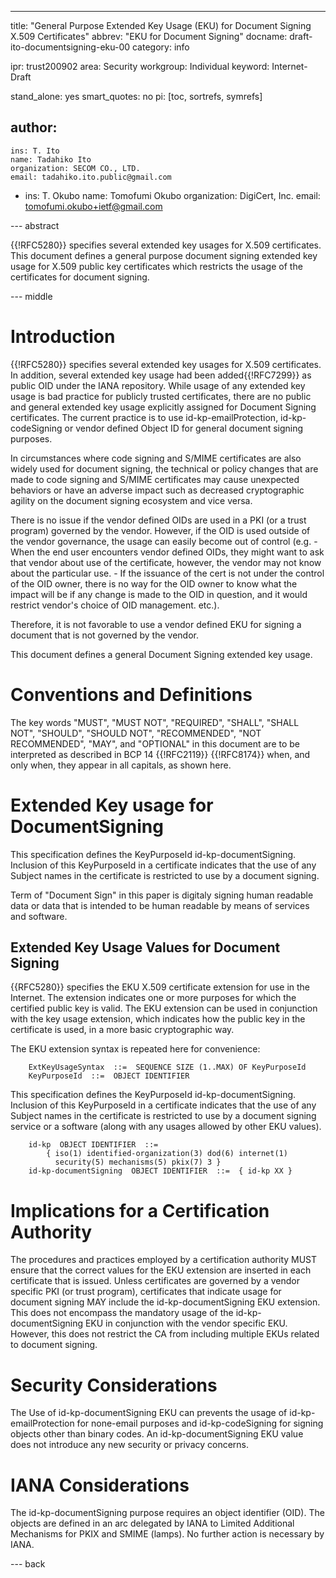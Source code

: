 ---
title: "General Purpose Extended Key Usage (EKU) for Document Signing X.509 Certificates"
abbrev: "EKU for Document Signing"
docname: draft-ito-documentsigning-eku-00
category: info

ipr: trust200902
area: Security
workgroup: Individual 
keyword: Internet-Draft

stand_alone: yes
smart_quotes: no
pi: [toc, sortrefs, symrefs]

author:
 -
    ins: T. Ito
    name: Tadahiko Ito
    organization: SECOM CO., LTD.
    email: tadahiko.ito.public@gmail.com
 -
    ins: T. Okubo
    name: Tomofumi Okubo
    organization: DigiCert, Inc.
    email: tomofumi.okubo+ietf@gmail.com


--- abstract

{{!RFC5280}} specifies several extended key usages for X.509 certificates. This document defines a general purpose document signing extended key usage for X.509 public key certificates which restricts the usage of the certificates for document signing. 

--- middle

# Introduction

{{!RFC5280}} specifies several extended key usages for X.509 certificates. In addition, 
several extended key usage had been added{{!RFC7299}} as public OID under the IANA repository.
While usage of any extended key usage is bad practice for publicly trusted certificates, 
there are no public and general extended key usage explicitly assigned for Document Signing certificates. 
The current practice is to use id-kp-emailProtection, id-kp-codeSigning or vendor defined Object ID 
for general document signing purposes.

In circumstances where code signing and S/MIME certificates are also widely used for document signing, 
the technical or policy changes that are made to code signing and S/MIME certificates may cause 
unexpected behaviors or have an adverse impact such as 
decreased cryptographic agility on the document signing ecosystem and vice versa.

There is no issue if the vendor defined OIDs are used in a PKI (or a trust program) governed by the vendor.
However, if the OID is used outside of the vendor governance, the usage can easily become out of control
(e.g. - When the end user encounters vendor defined OIDs, they might want to ask that vendor about use of the certificate, however, the vendor may not know about the particular use. - If the issuance of the cert is not under the control of the OID owner, there is no way for the OID owner to know what the impact will be if any change is made to the OID in question, and it would restrict vendor's choice of OID management. etc.).
<!--何が問題かを、上に書いた。-->

Therefore, it is not favorable to use a vendor defined EKU for signing a document that is not governed by the vendor.

This document defines a general Document Signing extended key usage.

# Conventions and Definitions

The key words "MUST", "MUST NOT", "REQUIRED", "SHALL", "SHALL NOT", "SHOULD",
"SHOULD NOT", "RECOMMENDED", "NOT RECOMMENDED", "MAY", and "OPTIONAL" in this
document are to be interpreted as described in BCP 14 {{!RFC2119}} {{!RFC8174}}
when, and only when, they appear in all capitals, as shown here.


# Extended Key usage for DocumentSigning
This specification defines the KeyPurposeId id-kp-documentSigning.
Inclusion of this KeyPurposeId in a certificate indicates that the
use of any Subject names in the certificate is restricted to use by a document signing.

Term of "Document Sign" in this paper is digitaly signing human readable data or data that is intended to be human readable by means of services and software.

## Extended Key Usage Values for Document Signing
{{RFC5280}} specifies the EKU X.509 certificate extension for use in the Internet.  The extension indicates one or more purposes for which the certified public key is valid.  The EKU extension can be used in conjunction with the key usage extension, which indicates how the public key in the certificate is used, in a more basic cryptographic way.

The EKU extension syntax is repeated here for convenience:

~~~
    ExtKeyUsageSyntax  ::=  SEQUENCE SIZE (1..MAX) OF KeyPurposeId
    KeyPurposeId  ::=  OBJECT IDENTIFIER
~~~

This specification defines the KeyPurposeId id-kp-documentSigning. Inclusion of this KeyPurposeId in a certificate indicates that the use of any Subject names in the certificate is restricted to use by a document signing service or a software (along with any usages allowed by other EKU values).

<!-- the use of any Subject names in the certificate is restricted to use by a document signing service or a software. これはそのままでいいと思う？-->

~~~
    id-kp  OBJECT IDENTIFIER  ::=
        { iso(1) identified-organization(3) dod(6) internet(1)
          security(5) mechanisms(5) pkix(7) 3 }
    id-kp-documentSigning  OBJECT IDENTIFIER  ::=  { id-kp XX }
~~~

# Implications for a Certification Authority
The procedures and practices employed by a certification authority MUST ensure that the correct values for the EKU extension are inserted in each certificate that is issued.
Unless certificates are governed by a vendor specific PKI (or trust program), certificates that indicate usage for document signing MAY include the id-kp-documentSigning EKU extension. This does not encompass the mandatory usage of the id-kp-documentSigning EKU in conjunction with the vendor specific EKU. However, this does not restrict the CA from including multiple EKUs related to document signing.

# Security Considerations 
The Use of id-kp-documentSigning EKU can prevents the usage of id-kp-emailProtection for none-email purposes and  id-kp-codeSigning for signing objects other than binary codes. An id-kp-documentSigning EKU value does not introduce any new security or privacy concerns.


# IANA Considerations

The id-kp-documentSigning purpose requires an object identifier (OID).  The objects are defined in an arc delegated by IANA to Limited Additional Mechanisms for PKIX and SMIME (lamps).  No further action is necessary by IANA.

--- back

<!--
# Acknowledgments
{:numbered="false"}

TODO acknowledge.
-->

<!--
# Apendix

~~~
id-ce-extKeyUsage OBJECT IDENTIFIER ::=  {joint-iso-itu-t(2) ds(5) certificateExtension(29) extKeyUsage(37)}
ExtKeyUsageSyntax ::= SEQUENCE SIZE (1..MAX) OF KeyPurposeId
KeyPurposeId ::= OBJECT IDENTIFIER

DEFINITIONS IMPLICIT TAGS ::=
BEGIN
    OID Arcs
        id-kp  OBJECT IDENTIFIER ::= { iso(1) identified-organization(3) dod(6) internet(1) security(5) mechanisms(5) pkix(7) 3 }
    Extended Key Usage Values
        id-kp-docSigning  OBJECT IDENTIFIER  ::=  { id-kp XX }
END
~~~
-->